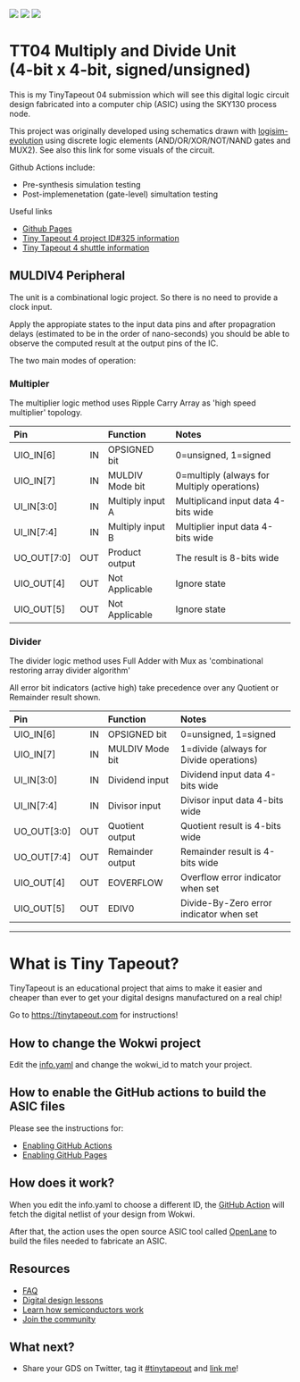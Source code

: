 ![](../../workflows/gds/badge.svg) ![](../../workflows/docs/badge.svg) ![](../../workflows/test/badge.svg)

# TT04 Multiply and Divide Unit <br>(4-bit x 4-bit, signed/unsigned)

This is my TinyTapeout 04 submission which will see this digital logic circuit design
fabricated into a computer chip (ASIC) using the SKY130 process node.

This project was originally developed using schematics drawn with [logisim-evolution](logisim/LOGISIM.md)
using discrete logic elements (AND/OR/XOR/NOT/NAND gates and MUX2).  See
also this link for some visuals of the circuit.

Github Actions include:
 * Pre-synthesis simulation testing
 * Post-implemenetation (gate-level) simultation testing

Useful links
 * [Github Pages](https://dlmiles.github.io/tt04-muldiv4/)
 * [Tiny Tapeout 4 project ID#325 information ](https://tinytapeout.com/runs/tt04/325/)
 * [Tiny Tapeout 4 shuttle information ](https://tinytapeout.com/runs/tt04/)

## MULDIV4 Peripheral

The unit is a combinational logic project.  So there is no need to provide a clock input.

Apply the appropiate states to the input data pins and after propagration delays
(estimated to be in the order of nano-seconds) you should be able to observe the computed
result at the output pins of the IC.


The two main modes of operation:

### Multipler

The multiplier logic method uses Ripple Carry Array as 'high speed multiplier' topology.

| Pin         |     | Function         | Notes                                       |
|:------------|----:|:-----------------|:--------------------------------------------|
| UIO_IN[6]   |  IN | OPSIGNED bit     | 0=unsigned, 1=signed                        |
| UIO_IN[7]   |  IN | MULDIV Mode bit  | 0=multiply (always for Multiply operations) |
| UI_IN[3:0]  |  IN | Multiply input A | Multiplicand input data 4-bits wide         |
| UI_IN[7:4]  |  IN | Multiply input B | Multiplier input data 4-bits wide           |
| UO_OUT[7:0] | OUT | Product output   | The result is 8-bits wide                   |
| UIO_OUT[4]  | OUT | Not Applicable   | Ignore state                                |
| UIO_OUT[5]  | OUT | Not Applicable   | Ignore state                                |

### Divider

The divider logic method uses Full Adder with Mux as 'combinational restoring array divider algorithm'

All error bit indicators (active high) take precedence over any Quotient or Remainder result shown.

| Pin         |     | Function         | Notes                                   |
|:------------|----:|:-----------------|:----------------------------------------|
| UIO_IN[6]   |  IN | OPSIGNED bit     | 0=unsigned, 1=signed                    |
| UIO_IN[7]   |  IN | MULDIV Mode bit  | 1=divide (always for Divide operations) |
| UI_IN[3:0]  |  IN | Dividend input   | Dividend input data 4-bits wide         |
| UI_IN[7:4]  |  IN | Divisor input    | Divisor input data 4-bits wide          |
| UO_OUT[3:0] | OUT | Quotient output  | Quotient result is 4-bits wide          |
| UO_OUT[7:4] | OUT | Remainder output | Remainder result is 4-bits wide         |
| UIO_OUT[4]  | OUT | EOVERFLOW        | Overflow error indicator when set       |
| UIO_OUT[5]  | OUT | EDIV0            | Divide-By-Zero error indicator when set |


---

# What is Tiny Tapeout?

TinyTapeout is an educational project that aims to make it easier and cheaper than ever to get your digital designs manufactured on a real chip!

Go to https://tinytapeout.com for instructions!

## How to change the Wokwi project

Edit the [info.yaml](info.yaml) and change the wokwi_id to match your project.

## How to enable the GitHub actions to build the ASIC files

Please see the instructions for:

- [Enabling GitHub Actions](https://tinytapeout.com/faq/#when-i-commit-my-change-the-gds-action-isnt-running)
- [Enabling GitHub Pages](https://tinytapeout.com/faq/#my-github-action-is-failing-on-the-pages-part)

## How does it work?

When you edit the info.yaml to choose a different ID, the [GitHub Action](.github/workflows/gds.yaml) will fetch the digital netlist of your design from Wokwi.

After that, the action uses the open source ASIC tool called [OpenLane](https://www.zerotoasiccourse.com/terminology/openlane/) to build the files needed to fabricate an ASIC.

## Resources

- [FAQ](https://tinytapeout.com/faq/)
- [Digital design lessons](https://tinytapeout.com/digital_design/)
- [Learn how semiconductors work](https://tinytapeout.com/siliwiz/)
- [Join the community](https://discord.gg/rPK2nSjxy8)

## What next?

- Share your GDS on Twitter, tag it [#tinytapeout](https://twitter.com/hashtag/tinytapeout?src=hashtag_click) and [link me](https://twitter.com/matthewvenn)!
